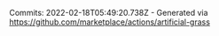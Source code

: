 Commits: 2022-02-18T05:49:20.738Z - Generated via https://github.com/marketplace/actions/artificial-grass
<br>
